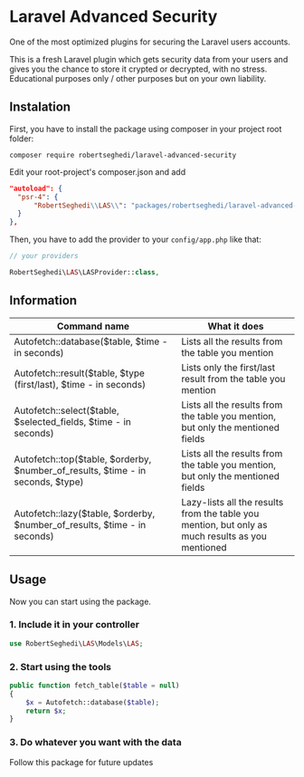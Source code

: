 # Laravel Advanced Security
 One of the most optimized plugins for securing the Laravel users accounts.
 
 This is a fresh Laravel plugin which gets security data from your users and gives you the chance to store it crypted or decrypted, with no stress. Educational purposes only / other purposes but on your own liability.
 
 ## Instalation
 First, you have to install the package using composer in your project root folder:
 ```
 composer require robertseghedi/laravel-advanced-security
 ```
  Edit your root-project's composer.json and add
  ```json
 "autoload": {
    "psr-4": {
        "RobertSeghedi\\LAS\\": "packages/robertseghedi/laravel-advanced-security/src"
    }
},
   ```
 Then, you have to add the provider to your ```config/app.php``` like that:
 ```php
 // your providers

RobertSeghedi\LAS\LASProvider::class,
 ```
 
## Information
 
| Command name | What it does |
| --- | --- |
| Autofetch::database($table, $time - in seconds) | Lists all the results from the table you mention|
| Autofetch::result($table, $type (first/last), $time - in seconds) | Lists only the first/last result from the table you mention|
| Autofetch::select($table, $selected_fields, $time - in seconds) | Lists all the results from the table you mention, but only the mentioned fields|
| Autofetch::top($table, $orderby, $number_of_results, $time - in seconds, $type) | Lists all the results from the table you mention, but only the mentioned fields|
| Autofetch::lazy($table, $orderby, $number_of_results, $time - in seconds) | Lazy-lists all the results from the table you mention, but only as much results as you mentioned|
   
## Usage

Now you can start using the package.

### 1. Include it in your controller

 ```php
use RobertSeghedi\LAS\Models\LAS;
  ```
   
### 2. Start using the tools

```php
public function fetch_table($table = null)
{
    $x = Autofetch::database($table);
    return $x;
}
```
### 3. Do whatever you want with the data

Follow this package for future updates
